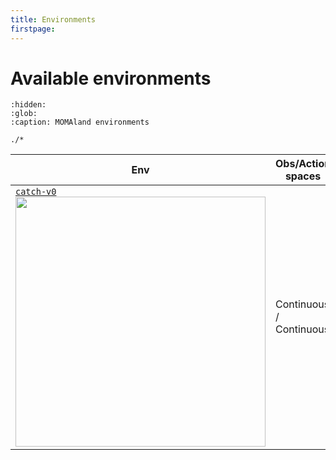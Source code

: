 ```yaml
---
title: Environments
firstpage:
---
```


# Available environments

```{toctree}
:hidden:
:glob:
:caption: MOMAland environments

./*
```

| Env                                                                                                                                                                                                                                                                | Obs/Action spaces                   | Objectives                                                    | Description                                                                                                                                                                                                                                                     |
|--------------------------------------------------------------------------------------------------------------------------------------------------------------------------------------------------------------------------------------------------------------------|-------------------------------------|---------------------------------------------------------------|-----------------------------------------------------------------------------------------------------------------------------------------------------------------------------------------------------------------------------------------------------------------|
| [`catch-v0`](https://rradules.github.io/momaland/environments/catch/) <br><img src="https://rradules.github.io/momaland/_images/catch.gif" width="400px">                            | Continuous / Continuous                 | `[distance_target, distance_other_drones]`                                    | A Parallel Environment where drone learn how to surround a moving target trying to escape.                                                                               |
